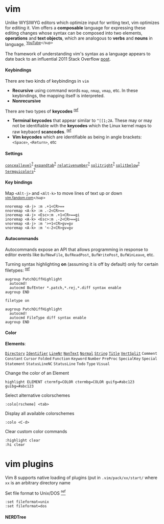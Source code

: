 [https://kb.iu.edu/d/acux]: https://kb.iu.edu/d/acux "kb.iu.edu: \"Convert between Unix and Windows text files\""
[https://vim.fandom.com/wiki/Moving_lines_up_or_down]: https://vim.fandom.com/wiki/Moving_lines_up_or_down "Vim Tips Wiki: \"Moving lines up or down\""
[Oualline]: http://sci.notbc.org/~weiss/resources/vim/Vim-course/others/vim-1.0.pdf "Oualline, Steve. _The Vim Book_. 2007."
[https://youtu.be/wlR5gYd6um0]: https://youtu.be/wlR5gYd6um0 "Mastering the Vim Language"

# vim
Unlike WYSIWYG editors which optimize input for writing text, vim optimizes for editing it.
Vim offers a **composable** language for expressing these editing changes whose syntax can be composed into two elements, **operations** and **text objects**, which are analogous to **verbs** and **nouns** in language.
<sup>[YouTube][https://youtu.be/wlR5gYd6um0]</sup>

The framework of understanding vim's syntax as a language appears to date back to an influential 2011 Stack Overflow [post](https://stackoverflow.com/questions/1218390/what-is-your-most-productive-shortcut-with-vim/1220118#1220118 "What is your most productive shortcut with Vim?").
#### Keybindings
[vimwiki:keycodes]: https://vim.fandom.com/wiki/Mapping_fast_keycodes_in_terminal_Vim "Mapping fast keycodes in terminal Vim"
[archwiki:Keyboard_input]: https://wiki.archlinux.org/index.php/Keyboard_input#Identifying_keycodes_in_Xorg "Keyboard input"

There are two kinds of keybindings in `vim`
- **Recursive** using command words `map`, `nmap`, `vmap`, etc.
In these keybindings, the mapping itself is interpreted.
- **Nonrecursive** 

There are two types of **keycodes** <sup>[ref][vimwiki:keycodes]</sup>
- **Terminal keycodes** that appear similar to `^[[1;2A`. These may or may not be identifiable with the **keycodes** which the Linux kernel maps to raw keybaord **scancodes**. <sup>[ref][archwiki:Keyboard_input]</sup>
- **Vim keycodes** which are identifiable as being in angle brackets: `<Space>`, `<Return>`, etc

#### Settings
[relativenumber]: #settings '```&#10;:set relativenumber&#10;:set rnu&#10;```&#10;Turn on relative line numbers'
[expandtab]: #settings '```&#10;:set expandtab&#10;:set et&#10;```&#10;Turn on soft tabs'
[conceallevel]: #settings '```&#10;:set conceallevel=2&#10;:set cole=2&#10;```&#10;Determine how text with the `conceal` syntax attribute is shown'
[termguicolors]: #settings '```&#10;:set termguicolors&#10;:set tgc&#10;```&#10;Enable 24-bit color support'
[splitright]: #settings '```&#10;:set splitright&#10;:set sr&#10;```&#10;When on, splitting a window will put the new window right of the current one.'
[splitbelow]: #settings '```&#10;:set splitbelow&#10;:set sb&#10;```&#10;When on, splitting a window will put the new window below the current one.'

[vim:relativenumber]: https://vimhelp.org/options.txt.html#'relativenumber' "relativenumber documentation"
[vim:expandtab]: https://vimhelp.org/options.txt.html#'expandtab' "expandtab documentation"
[vim:conceallevel]: https://vimhelp.org/options.txt.html#'conceallevel' "conceallevel documentation"
[vim:termguicolors]: https://vimhelp.org/options.txt.html#'termguicolors' "termguicolors documentation"
[vim:splitright]: https://vimhelp.org/options.txt.html#'splitright' "splitright documentation"
[vim:splitbelow]: https://vimhelp.org/options.txt.html#'splitbelow' "splitbelow documentation"

[`conceallevel`][conceallevel]<sup>[?][vim:conceallevel]</sup>
[`expandtab`][expandtab]<sup>[?][vim:expandtab]</sup>
[`relativenumber`][relativenumber]<sup>[?][vim:relativenumber]</sup>
[`splitright`][splitright]<sup>[?][vim:splitright]</sup>
[`splitbelow`][splitbelow]<sup>[?][vim:splitbelow]</sup>
[`termguicolors`][termguicolors]<sup>[?][vim:termguicolors]</sup>

#### Key bindings
Map `<Alt-j>` and `<Alt-k>` to move lines of text up or down 
<sup>[vim.fandom.com][https://vim.fandom.com/wiki/Moving_lines_up_or_down]</sup>

```vimrc
nnoremap <A-j> :m .+1<CR>==
nnoremap <A-k> :m .-2<CR>==
inoremap <A-j> <Esc>:m .+1<CR>==gi
inoremap <A-k> <Esc>:m .-2<CR>==gi
vnoremap <A-j> :m '>+1<CR>gv=gv
vnoremap <A-k> :m '<-2<CR>gv=gv
```

#### Autocommands
Autocommands expose an API that allows programming in response to editor events like `BufNewFile`, `BufReadPost`, `BufWritePost`, `BufWinLeave`, etc.

Turning syntax highlighting **on** (assuming it is off by default) only for certain filetypes: <sup>[ref](https://youtu.be/aHm36-na4-4?t=690)</sup>
```vimscript
augroup PatchDiffHighlight
  autocmd!
  autocmd BufEnter *.patch,*.rej,*.diff syntax enable
augroup END
```
```vimscript
filetype on

augroup PatchDiffHighlight
  autocmd!
  autocmd FileType diff syntax enable
augroup END
```
#### Color
**Elements**: 

[`Directory`](#elements "Directories in NERDTree sidebar")
[`Identifier`](# "Markdown: Bullets in ordered and unordered lists")
[`LineNr`](# "Line numbers")
[`NonText`](#elements "Characters that do not really exist in the text")
[`Normal`](#"Normal,unhighlightedtext")
[`String`](# "Code (text enclosed in backticks) in markdown")
[`Title`](# "Markdown: Headings (lines that begin with hashes)")
[`VertSplit`](#elements "Bar separating two windows")
`Comment` 
`Constant` 
`Cursor`
`Folded`
`Function`
`Keyword`
`Number`
`PreProc`
`SpecialKey`
`Special`
`Statement`
`StatusLineNC`
`StatusLine`
`Todo`
`Type`
`Visual`

Change the color of an Element
```vim
highlight ELEMENT ctermfg=COLOR ctermbg=COLOR guifg=#abc123 guibg=#abc123
```
Select alternative colorschemes
```vim
:colo[rscheme] <tab>
```
Display all available colorschemes
```vim
:colo <C-d>
```
Clear custom color commands
```vim
:highlight clear
:hi clear
```
# vim plugins
Vim 8 supports native loading of plugins (put in `.vim/pack/xx/start/` where `xx` is an arbitrary directory name

Set file format to Unix/DOS [<sup>ref</sup>][https://kb.iu.edu/d/acux]
```vim
:set fileformat=unix
:set fileformat=dos
```
#### NERDTree

